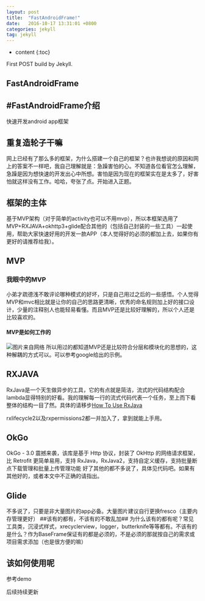 ```yaml
---
layout: post
title:  "FastAndroidFrame!"
date:   2016-10-17 13:31:01 +0800
categories: jekyll
tag: jekyll
---
```


* content
{:toc}


First POST build by Jekyll.


FastAndroidFrame
------------------------

#FastAndroidFrame介绍
---
快速开发android app框架
## 重复造轮子干嘛 ##
网上已经有了那么多的框架，为什么搭建一个自己的框架？也许我想说的原因和网上的答案不一样吧，我自己理解就是：急躁害怕的心。不知道各位看官怎么理解，急躁是因为想快速的开发出心中所想。害怕是因为现在的框架实在是太多了，好害怕就这样没有工作。哈哈，夸张了点。开始进入正题。
## 框架的主体 ##
基于MVP架构（对于简单的activity也可以不用mvp），所以本框架选用了MVP+RXJAVA+okhttp3+glide配合其他的（包括自己封装的一些工具）一起使用，帮助大家快速好用的开发一款APP（本人觉得好的必须的都加上去，如果你有更好的请推荐给我）。
## MVP ##
### 我眼中的MVP ###
小弟才疏德浅不敢评论哪种模式的好坏，只是自己用过之后的一些感悟。个人觉得MVP和mvc相比就是让你的自己的思路更清晰，优秀的命名规则加上好的接口设计，少量的注释别人也能轻易看懂。而且MVP还是比较好理解的，所以个人还是比较喜欢的。
#### MVP是如何工作的 ####
![图片来自网络](http://img.blog.csdn.net/20150622212916054)
所以用过的都知道MVP还是比较符合分层和模块化的思想的，这种解耦的方式可以。可以参考google给出的示例。
## RXJAVA ##
RxJava是一个天生做异步的工具，它的有点就是简洁，流式的代码结构配合lambda显得特别的好看。我的理解每一行的流式代码代表一个任务，至上而下看整体的结构一目了然。具体的请移步[How To Use RxJava](https://github.com/ReactiveX/RxJava/wiki/How-To-Use-RxJava)

rxlifecycle2以及rxpermissions2都一并加入了，拿到就能上手用。
## OkGo ##
OkGo - 3.0 震撼来袭，该库是基于 Http 协议，封装了 OkHttp 的网络请求框架，比 Retrofit 更简单易用，支持 RxJava，RxJava2，支持自定义缓存，支持批量断点下载管理和批量上传管理功能
好了其他的都不多说了，具体见代码吧。如果有其他好的，或者本文中不正确的请指出。
## Glide ##
不多说了，只要是非大量图片的app必备。大量图片建议自行更换fresco（主要内存管理更好）
##该有的都有，不该有的不敢乱加##
为什么该有的都有呢？常见工具类，沉浸式样式，xrecyclerview，logger，butterknife等等都有。不该有的是什么？作为BaseFrame保证有的都是必须的，不是必须的那就按自己的需求或项目需求添加（也是很方便的嘛）
## 该如何使用呢 ##
参考demo

后续持续更新


[jekyll]:      http://jekyllrb.com
[jekyll-gh]:   https://github.com/jekyll/jekyll
[jekyll-help]: https://github.com/jekyll/jekyll-help
